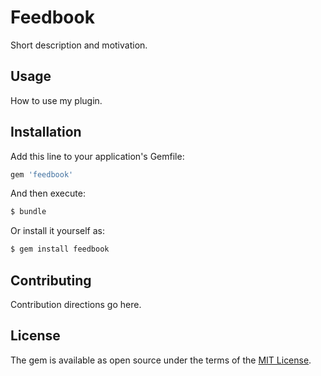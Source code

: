 # Feedbook
Short description and motivation.

## Usage
How to use my plugin.

## Installation
Add this line to your application's Gemfile:

```ruby
gem 'feedbook'
```

And then execute:
```bash
$ bundle
```

Or install it yourself as:
```bash
$ gem install feedbook
```

## Contributing
Contribution directions go here.

## License
The gem is available as open source under the terms of the [MIT License](http://opensource.org/licenses/MIT).
